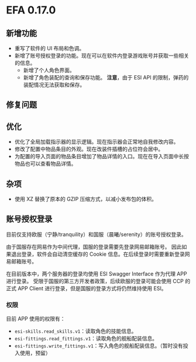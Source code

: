 # EFA 0.17.0

## 新增功能

- 重写了软件的 UI 布局和色调。
- 新增了账号授权登录的功能。现在可以在软件内登录游戏账号并获取一些相关的信息。
  - 新增了个人角色界面。
  - 新增了角色装配的查询和保存功能。
    **注意**，由于 ESI API 的限制，弹药的装配情况无法获取和保存。

## 修复问题

## 优化

- 优化了全局加载指示器的显示逻辑。现在指示器会正常地自我修改内容。
- 修改了配置中物品条目的外观。现在改装件插槽的占位符会居中。
- 为配置的导入页面的物品条目增加了物品详情的入口。现在在导入页面中长按物品也可以查看物品详情。

## 杂项

- 使用 XZ 替换了原本的 GZIP 压缩方式，以减小发布包的体积。

## 账号授权登录

目前仅支持欧服（宁静/tranquility）和国服（晨曦/serenity）的账号授权登录。

由于国服存在网易作为中间代理，国服的登录需要先登录网易邮箱账号。
因此如果退出登录，软件会自动清空缓存的 Cookie 信息。在后续登录时需要重新登录网易邮箱账号。

在目前版本中，两个服务器的登录均使用 ESI Swagger Interface 作为代理 APP 进行登录。
受限于国服的第三方开发者政策，后续欧服的登录可能会使用 CCP 的正式 APP Client 进行登录，但是国服的登录方式将仍然维持使用 ESI。

### 权限

目前 APP 使用的权限有：
- `esi-skills.read_skills.v1`：读取角色的技能信息。
- `esi-fittings.read_fittings.v1`：读取角色的舰船配装信息。
- `esi-fittings.write_fittings.v1`：写入角色的舰船配装信息。（暂时没有投入使用，预留）
